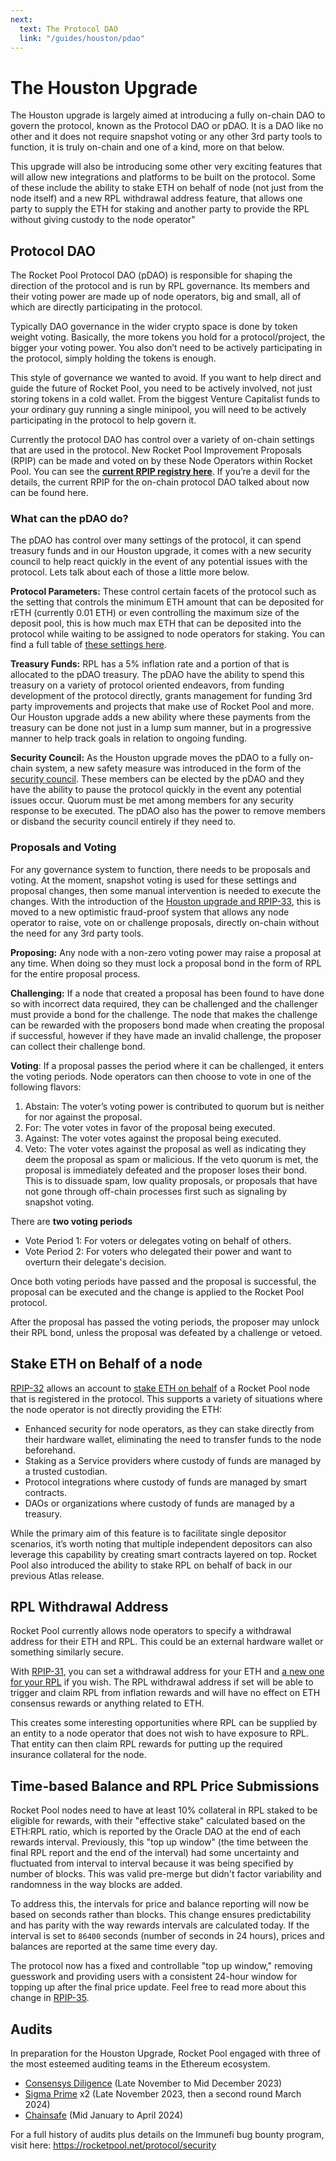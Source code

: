 ```yaml
---
next:
  text: The Protocol DAO
  link: "/guides/houston/pdao"
---
```


# The Houston Upgrade

The Houston upgrade is largely aimed at introducing a fully on-chain DAO to govern the protocol, known as the Protocol DAO or pDAO. It is a DAO like no other and it does not require snapshot voting or any other 3rd party tools to function, it is truly on-chain and one of a kind, more on that below.

This upgrade will also be introducing some other very exciting features that will allow new integrations and platforms to be built on the protocol. Some of these include the ability to stake ETH on behalf of node (not just from the node itself) and a new RPL withdrawal address feature, that allows one party to supply the ETH for staking and another party to provide the RPL without giving custody to the node operator"

## Protocol DAO

The Rocket Pool Protocol DAO (pDAO) is responsible for shaping the direction of the protocol and is run by RPL governance. Its members and their voting power are made up of node operators, big and small, all of which are directly participating in the protocol.

Typically DAO governance in the wider crypto space is done by token weight voting. Basically, the more tokens you hold for a protocol/project, the bigger your voting power. You also don’t need to be actively participating in the protocol, simply holding the tokens is enough.

This style of governance we wanted to avoid. If you want to help direct and guide the future of Rocket Pool, you need to be actively involved, not just storing tokens in a cold wallet. From the biggest Venture Capitalist funds to your ordinary guy running a single minipool, you will need to be actively participating in the protocol to help govern it.

Currently the protocol DAO has control over a variety of on-chain settings that are used in the protocol. New Rocket Pool Improvement Proposals (RPIP) can be made and voted on by these Node Operators within Rocket Pool. You can see the [**current RPIP registry here**](https://rpips.rocketpool.net/). If you’re a devil for the details, the current RPIP for the on-chain protocol DAO talked about now can be found here.

### What can the pDAO do?

The pDAO has control over many settings of the protocol, it can spend treasury funds and in our Houston upgrade, it comes with a new security council to help react quickly in the event of any potential issues with the protocol. Lets talk about each of those a little more below.

**Protocol Parameters:** These control certain facets of the protocol such as the setting that controls the minimum ETH amount that can be deposited for rETH (currently 0.01 ETH) or even controlling the maximum size of the deposit pool, this is how much max ETH that can be deposited into the protocol while waiting to be assigned to node operators for staking. You can find a full table of [these settings here](https://rpips.rocketpool.net/RPIPs/RPIP-33#parameter-table).

**Treasury Funds:** RPL has a 5% inflation rate and a portion of that is allocated to the pDAO treasury. The pDAO have the ability to spend this treasury on a variety of protocol oriented endeavors, from funding development of the protocol directly, grants management for funding 3rd party improvements and projects that make use of Rocket Pool and more. Our Houston upgrade adds a new ability where these payments from the treasury can be done not just in a lump sum manner, but in a progressive manner to help track goals in relation to ongoing funding.

**Security Council:** As the Houston upgrade moves the pDAO to a fully on-chain system, a new safety measure was introduced in the form of the [security council](https://rpips.rocketpool.net/RPIPs/RPIP-33#security-council). These members can be elected by the pDAO and they have the ability to pause the protocol quickly in the event any potential issues occur. Quorum must be met among members for any security response to be executed. The pDAO also has the power to remove members or disband the security council entirely if they need to.

### Proposals and Voting

For any governance system to function, there needs to be proposals and voting. At the moment, snapshot voting is used for these settings and proposal changes, then some manual intervention is needed to execute the changes. With the introduction of the [Houston upgrade and RPIP-33](https://rpips.rocketpool.net/RPIPs/RPIP-33), this is moved to a new optimistic fraud-proof system that allows any node operator to raise, vote on or challenge proposals, directly on-chain without the need for any 3rd party tools.

**Proposing:** Any node with a non-zero voting power may raise a proposal at any time. When doing so they must lock a proposal bond in the form of RPL for the entire proposal process.

**Challenging:** If a node that created a proposal has been found to have done so with incorrect data required, they can be challenged and the challenger must provide a bond for the challenge. The node that makes the challenge can be rewarded with the proposers bond made when creating the proposal if successful, however if they have made an invalid challenge, the proposer can collect their challenge bond.

**Voting**: If a proposal passes the period where it can be challenged, it enters the voting periods. Node operators can then choose to vote in one of the following flavors:

1. Abstain: The voter’s voting power is contributed to quorum but is neither for nor against the proposal.
2. For: The voter votes in favor of the proposal being executed.
3. Against: The voter votes against the proposal being executed.
4. Veto: The voter votes against the proposal as well as indicating they deem the proposal as spam or malicious. If the veto quorum is met, the proposal is immediately defeated and the proposer loses their bond. This is to dissuade spam, low quality proposals, or proposals that have not gone through off-chain processes first such as signaling by snapshot voting.

There are **two voting periods**

- Vote Period 1: For voters or delegates voting on behalf of others.
- Vote Period 2: For voters who delegated their power and want to overturn their delegate's decision.

Once both voting periods have passed and the proposal is successful, the proposal can be executed and the change is applied to the Rocket Pool protocol.

After the proposal has passed the voting periods, the proposer may unlock their RPL bond, unless the proposal was defeated by a challenge or vetoed.

## Stake ETH on Behalf of a node

[RPIP-32](https://rpips.rocketpool.net/RPIPs/RPIP-32) allows an account to [stake ETH on behalf](../houston/stake-eth-on-behalf.mdx) of a Rocket Pool node that is registered in the protocol. This supports a variety of situations where the node operator is not directly providing the ETH:

- Enhanced security for node operators, as they can stake directly from their hardware wallet, eliminating the need to transfer funds to the node beforehand.
- Staking as a Service providers where custody of funds are managed by a trusted custodian.
- Protocol integrations where custody of funds are managed by smart contracts.
- DAOs or organizations where custody of funds are managed by a treasury.

While the primary aim of this feature is to facilitate single depositor scenarios, it’s worth noting that multiple independent depositors can also leverage this capability by creating smart contracts layered on top. Rocket Pool also introduced the ability to stake RPL on behalf of back in our previous Atlas release.

## RPL Withdrawal Address

Rocket Pool currently allows node operators to specify a withdrawal address for their ETH and RPL. This could be an external hardware wallet or something similarly secure.

With [RPIP-31](https://rpips.rocketpool.net/RPIPs/RPIP-31), you can set a withdrawal address for your ETH and [a new one for your RPL](../houston/rpl-withdrawal-address) if you wish. The RPL withdrawal address if set will be able to trigger and claim RPL from inflation rewards and will have no effect on ETH consensus rewards or anything related to ETH.

This creates some interesting opportunities where RPL can be supplied by an entity to a node operator that does not wish to have exposure to RPL. That entity can then claim RPL rewards for putting up the required insurance collateral for the node.

## Time-based Balance and RPL Price Submissions

Rocket Pool nodes need to have at least 10% collateral in RPL staked to be eligible for rewards, with their "effective stake" calculated based on the ETH:RPL ratio, which is reported by the Oracle DAO at the end of each rewards interval. Previously, this "top up window" (the time between the final RPL report and the end of the interval) had some uncertainty and fluctuated from interval to interval because it was being specified by number of blocks. This was valid pre-merge but didn't factor variability and randomness in the way blocks are added.

To address this, the intervals for price and balance reporting will now be based on seconds rather than blocks. This change ensures predictability and has parity with the way rewards intervals are calculated today. If the interval is set to `86400` seconds (number of seconds in 24 hours), prices and balances are reported at the same time every day.

The protocol now has a fixed and controllable "top up window," removing guesswork and providing users with a consistent 24-hour window for topping up after the final price update. Feel free to read more about this change in [RPIP-35](https://rpips.rocketpool.net/RPIPs/RPIP-35).

## Audits

In preparation for the Houston Upgrade, Rocket Pool engaged with three of the most esteemed auditing teams in the Ethereum ecosystem.

- [Consensys Diligence](https://consensys.io/diligence/audits/2023/12/rocket-pool-houston/) (Late November to Mid December 2023)
- [Sigma Prime](https://rocketpool.net/files/audits/sigma-prime-audit-houston.pdf) x2 (Late November 2023, then a second round March 2024)
- [Chainsafe](https://rocketpool.net/files/audits/chainsafe-audit-houston.pdf) (Mid January to April 2024)

For a full history of audits plus details on the Immunefi bug bounty program, visit here:
https://rocketpool.net/protocol/security
